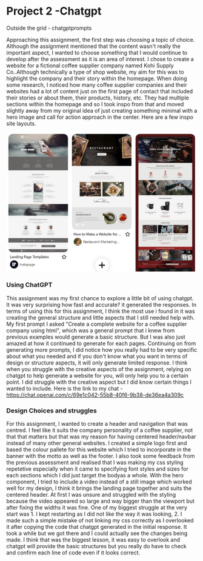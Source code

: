 # Project 2 -Chatgpt
Outside the grid - chatgptprompts

Approaching this assignment, the first step was choosing a topic of choice. Although the assignment mentioned that the content wasn't really the important aspect, I wanted to choose something that I would continue to develop after the assessment as it is an area of interest. I chose to create a website for a fictional coffee supplier company named Kohi Supply Co..Although technically a type of shop website, my aim for this was to highlight the company and their story within the homepage. When doing some research, I noticed how many coffee supplier companies and their websites had a lot of content just on the first page of contact that included their stories or about them, their products, history, etc. They had multiple sections within the homepage and so I took inspo from that and moved slightly away from my original idea of just creating something minimal with a hero image and call for action approach in the center. Here are a few inspo site layouts. 

  ![inspo-screenshot](https://github.com/jacky-plamio/Project-2-chatgpt/blob/main/assets/images/Screenshot%202023-05-06%20184701.jpg)
  
### Using ChatGPT

This assignment was my first chance to explore a little bit of using chatgpt. It was very surprising how fast and accurate? it generated the responses. In terms of using this for this assignment, I think the most use i found in it was creating the general structure and little aspects that I still needed help with. My first prompt I asked "Create a complete website for a coffee supplier company using html", which was a general prompt that i knew from previous examples would generate a basic structure. But I was also just amazed at how it continued to generate for each pages. Continuing on from generating more prompts, I did notice how you really had to be very specific about what you needed and if you don't know what you want in terms of design or structure aspects, it will only generate limited response. I think when you struggle with the creative aspects of the assignment, relying on chatgpt to help generate a website for you, will only help you to a certain point. I did struggle with the creative aspect but I did know certain things I wanted to include. Here is the link to my chat - https://chat.openai.com/c/69e1c042-55b8-40f6-9b38-de36ea4a309c


### Design Choices and struggles

For this assignment, I wanted to create a header and navigation that was centred. I feel like it suits the company personality of a coffee supplier, not that that matters but that was my reason for having centered header/navbar instead of many other general websites. I created a simple logo first and based the colour pallete for this website which I tried to incorporate in the banner with the motto as well as the footer. I also took some feedback from the previous assessment and realised that I was making my css styling repetetive especially when it came to specifying font styles and sizes for each sections which I did just target the bodyas a whole. With the hero component, I tried to include a video instead of a still image which worked well for my design, I think it brings the landing page together and suits the centered header. At first I was unsure and struggled with the styling because the video appeared so large and way bigger than the viewport but after fixing the widths it was fine. One of my biggest struggle at the very start was 1. I kept restarting as I did not like the way it was looking, 2. I made such a simple mistake of not linking my css correctly as I overlooked it after copying the code that chatgpt generated in the initial response. It took a while but we got there and I could actually see  the changes being made. I think that was the biggest lesson, it was easy to overlook and chatgpt will provide the basic structures but you really do have to check and confirm each line of code even if it looks correct.
